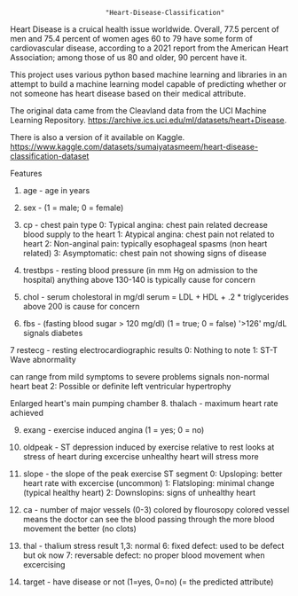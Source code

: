 							"Heart-Disease-Classification" 


Heart Disease is a cruical health issue worldwide. Overall, 77.5 percent of men and 75.4 percent of women ages 6﻿0 to 7﻿9 have some form of cardiovascular disease, according to a 2021 report from the American Heart Association; among those of us 80 and older, 90 percent have it.

This project uses various python based machine learning and libraries in an attempt to build a machine learning model capable of predicting whether or not someone has heart disease based on their medical attribute.

The original data came from the Cleavland data from the UCI Machine Learning Repository. https://archive.ics.uci.edu/ml/datasets/heart+Disease.

There is also a version of it available on Kaggle. https://www.kaggle.com/datasets/sumaiyatasmeem/heart-disease-classification-dataset

Features

1. age - age in years

2. sex - (1 = male; 0 = female)

3. cp - chest pain type 0: Typical angina: chest pain related decrease blood supply to the heart 1: Atypical angina: chest pain not related to heart 2: Non-anginal pain: typically esophageal spasms (non heart related) 3: Asymptomatic: chest pain not showing signs of disease

4. trestbps - resting blood pressure (in mm Hg on admission to the hospital) anything above 130-140 is typically cause for concern

5. chol - serum cholestoral in mg/dl serum = LDL + HDL + .2 * triglycerides above 200 is cause for concern

6. fbs - (fasting blood sugar > 120 mg/dl) (1 = true; 0 = false) '>126' mg/dL signals diabetes

7 restecg - resting electrocardiographic results 0: Nothing to note 1: ST-T Wave abnormality

  can range from mild symptoms to severe problems
  signals non-normal heart beat
2: Possible or definite left ventricular hypertrophy

  Enlarged heart's main pumping chamber
8. thalach - maximum heart rate achieved

9. exang - exercise induced angina (1 = yes; 0 = no)

10. oldpeak - ST depression induced by exercise relative to rest looks at stress of heart during excercise unhealthy heart will stress more

11. slope - the slope of the peak exercise ST segment 0: Upsloping: better heart rate with excercise (uncommon) 1: Flatsloping: minimal change (typical healthy heart) 2: Downslopins: signs of unhealthy heart

12. ca - number of major vessels (0-3) colored by flourosopy colored vessel means the doctor can see the blood passing through the more blood movement the better (no clots)

13. thal - thalium stress result 1,3: normal 6: fixed defect: used to be defect but ok now 7: reversable defect: no proper blood movement when excercising

14. target - have disease or not (1=yes, 0=no) (= the predicted attribute)